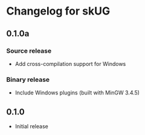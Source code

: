 # Changelog for skUG

## 0.1.0a

### Source release

* Add cross-compilation support for Windows

### Binary release

* Include Windows plugins (built with MinGW 3.4.5)

## 0.1.0

* Initial release
